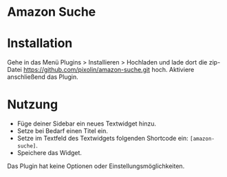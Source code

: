 # Amazon Suche

# Installation
Gehe in das Menü Plugins > Installieren > Hochladen und lade dort die zip-Datei https://github.com/pixolin/amazon-suche.git hoch.
Aktiviere anschließend das Plugin.

# Nutzung
* Füge deiner Sidebar ein neues Textwidget hinzu.
* Setze bei Bedarf einen Titel ein.
* Setze im Textfeld des Textwidgets folgenden Shortcode ein: `[amazon-suche]`.
* Speichere das Widget.

Das Plugin hat keine Optionen oder Einstellungsmöglichkeiten.